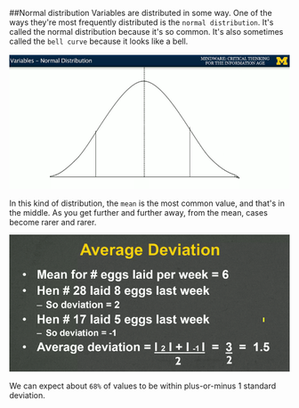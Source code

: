 ##Normal distribution
Variables are distributed in some way. One of the ways they're most frequently distributed is the `normal distribution`. It's called the normal distribution because it's so common. It's also sometimes called the `bell curve` because it looks like a bell.

![](normal_distribution.png)

In this kind of distribution, the `mean` is the most common value, and that's in the middle. As you get further and further away, from the mean, cases become rarer and rarer.

![](average_deviation.png)

We can expect about `68%` of values to be within plus-or-minus 1 standard deviation.


